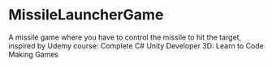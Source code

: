 # MissileLauncherGame
A missile game where you have to control the missile to hit the target, inspired by Udemy course: Complete C# Unity Developer 3D: Learn to Code Making Games
